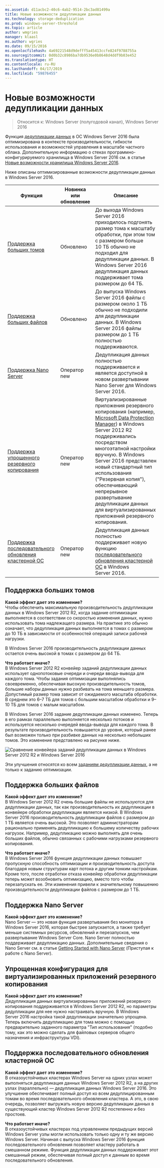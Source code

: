 ```yaml
---
ms.assetid: d11acbc2-40c6-4ab2-9514-2bc3ad81499a
title: Новые возможности дедупликации данных
ms.technology: storage-deduplication
ms.prod: windows-server-threshold
ms.topic: article
author: wmgries
manager: klaasl
ms.author: wgries
ms.date: 09/15/2016
ms.openlocfilehash: 4a69221548d9defff5a45413ccfe824f9788755a
ms.sourcegitcommit: 0d0b32c8986ba7db9536e0b8648d4ddf9b03e452
ms.translationtype: HT
ms.contentlocale: ru-RU
ms.lasthandoff: 04/17/2019
ms.locfileid: "59876455"
---
```

# <a name="whats-new-in-data-deduplication"></a>Новые возможности дедупликации данных

> Относится к: Windows Server (полугодовой канал), Windows Server 2016

Функция [дедупликации данных](overview.md) в ОС Windows Server 2016 была оптимизирована в контексте производительности, гибкости использования и возможностей управления в масштабе частного облака. Дополнительную информацию о стеках программно-конфигурируемого хранилища в Windows Server 2016 см. в статье [Новые возможности хранилища Windows Server 2016](../whats-new-in-storage.md).

Ниже описаны оптимизированные возможности дедупликации данных в Windows Server 2016.

| Функция | Новинка или обновление | Описание |
|---------------|----------------|-------------|
| [Поддержка больших томов](whats-new.md#large-volume-support) | Обновлено | До выхода Windows Server 2016 приходилось подгонять размер тома к масштабу обработки, при этом том с размером больше 10 ТБ обычно не подходил для дедупликации данных. В Windows Server 2016 дедупликация данных поддерживает тома размером до 64 ТБ. |
| [Поддержка больших файлов](whats-new.md#large-file-support) | Обновлено | До выпуска Windows Server 2016 файлы с размером около 1 ТБ обычно не подходили для дедупликации данных. В Windows Server 2016 файлы размером до 1 ТБ полностью поддерживаются. |
| [Поддержка Nano Server](whats-new.md#nano-server-support) | Оператор new | Дедупликация данных полностью поддерживается и является доступной в новом развертывании Nano Server для Windows Server 2016. |
| [Поддержка упрощенного резервного копирования](whats-new.md#simple-backup-support) | Оператор new | Виртуализированные приложения резервного копирования (например, [Microsoft Data Protection Manager](https://technet.microsoft.com/library/hh758173.aspx)) в Windows Server 2012 R2 поддерживались посредством многоэтапной настройки вручную. В Windows Server 2016 представлен новый стандартный тип использования ("Резервная копия"), обеспечивающий непрерывное развертывание дедупликации данных для виртуализированных приложений резервного копирования.|
| [Поддержка последовательного обновления кластерной ОС](whats-new.md#cluster-upgrade-support) | Оператор new | Дедупликация данных полностью поддерживает новую функцию [последовательного обновления кластерной ОС](../..//failover-clustering/cluster-operating-system-rolling-upgrade.md) в Windows Server 2016. |

## <a name="large-volume-support"></a>Поддержка больших томов

**Какой эффект дает это изменение?**  
Чтобы обеспечить максимальную производительность дедупликации данных в Windows Server 2012 R2, когда задание оптимизации выполняется в соответствии со скоростью изменения данных, нужно использовать тома надлежащего размера. На практике это обычно означает, что дедупликация данных выполняется в томах с размером до 10 ТБ в зависимости от особенностей операций записи рабочей нагрузки.

В Windows Server 2016 производительность дедупликации данных остается очень высокой в томах с размером до 64 ТБ.

**Что работает иначе?**  
В Windows Server 2012 R2 конвейер заданий дедупликации данных использует однопотоковые очереди и очереди ввода-вывода для каждого тома. Чтобы задания оптимизации выполнялись своевременно, обеспечивая высокую производительность томов, большие наборы данных нужно разбивать на тома меньшего размера. Допустимый размер тома зависит от ожидаемого масштаба обработки. В среднем это 6–7 ТБ для томов с большим масштабом обработки и 9–10 ТБ для томов с малым масштабом.

В Windows Server 2016 задание дедупликации данных изменено. Теперь в его рамках параллельно выполняется несколько потоков и используется несколько очередей ввода-вывода для каждого тома. В результате производительность повышается до уровня, который ранее был возможен только при разбивке данных на несколько небольших томов. Это изменение представлено на рисунке ниже.

![Сравнение конвейера заданий дедупликации данных в Windows Server 2012 R2 и Windows Server 2016](media/server-2016-dedup-job-pipeline.png)

Эти улучшения относятся ко всем [заданиям дедупликации данных](understand.md#job-info), а не только к заданию оптимизации.

## <a name="large-file-support"></a>Поддержка больших файлов
**Какой эффект дает это изменение?**  
В Windows Server 2012 R2 очень большие файлы не используются для дедупликации данных, так как производительность их дедупликации в конвейере обработки дедупликации является низкой. В Windows Server 2016 производительность дедупликации файлов с размером до 1 ТБ является очень высокой. Это позволяет администраторам рационально применять дедупликацию к большему количеству рабочих нагрузок. Например, дедупликацию можно выполнять для очень больших файлов, обычно связанных с рабочими нагрузками резервного копирования.

**Что работает иначе?**  
В Windows Server 2016 функция дедупликации данных повышает пропускную способность оптимизации и производительность доступа благодаря новым структурам карт потока и другим тонким настройкам. Кроме того, после отработки отказа конвейер обработки дедупликации теперь может возобновить оптимизацию, вместо того чтобы перезапускать ее. Эти изменения привели к значительному повышению производительности дедупликации файлов с размером до 1 ТБ.

## <a name="nano-server-support"></a>Поддержка Nano Server
**Какой эффект дает это изменение?**  
Nano Server — это новая функция развертывания без монитора в Windows Server 2016, которая быстрее запускается, а также требует меньше системных ресурсов, обновлений и перезапусков, чем развертывание Windows Server Core. Nano Server полностью поддерживает дедупликацию данных. Дополнительные сведения о Nano Server см. в статье [Getting Started with Nano Server](../../get-started/getting-started-with-nano-server.md) (Приступая к работе с Nano Server).

## <a name="simple-backup-support">Упрощенная конфигурация для виртуализированных приложений резервного копирования</a>
**Какой эффект дает это изменение?**  
Дедупликация данных виртуализированных приложений резервного копирования поддерживается в Windows Server 2012 R2, но параметры дедупликации для нее нужно настраивать вручную. В Windows Server 2016 настройка такой дедупликации значительно упрощена. Теперь включить дедупликацию для тома можно с помощью предварительно заданного параметра "Тип использования" (подобно тому, как это можно сделать для файловых серверов общего назначения и инфраструктуры VDI).

## <a name="cluster-upgrade-support">Поддержка последовательного обновления кластерной ОС</a>
**Какой эффект дает это изменение?**  
В отказоустойчивых кластерах Windows Server на одних узлах может выполняться дедупликация данных Windows Server 2012 R2, а на других узлах (параллельно) — дедупликация данных Windows Server 2016. Это улучшение обеспечивает полный доступ ко всем дедуплицированным томам во время последовательного обновления кластера. А это, в свою очередь, позволяет выгружать новую версию дедупликации данных в существующий кластер Windows Server 2012 R2 постепенно и без простоев.

**Что работает иначе?**<br />
В отказоустойчивых кластерах под управлением предыдущих версий Windows Server узлы могли использовать только одну и ту же версию Windows Server. Начиная с выпуска Windows Server 2016 функция последовательного обновления позволяет кластеру работать в смешанном режиме. Функция дедупликации данных поддерживает этот смешанный режим, обеспечивая полный доступ к данным во время последовательного обновления.
